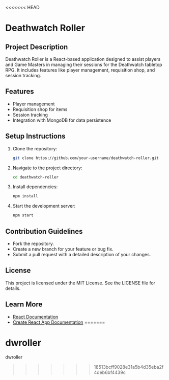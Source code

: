 <<<<<<< HEAD
# Deathwatch Roller

## Project Description
Deathwatch Roller is a React-based application designed to assist players and Game Masters in managing their sessions for the Deathwatch tabletop RPG. It includes features like player management, requisition shop, and session tracking.

## Features
- Player management
- Requisition shop for items
- Session tracking
- Integration with MongoDB for data persistence

## Setup Instructions
1. Clone the repository:
   ```bash
   git clone https://github.com/your-username/deathwatch-roller.git
   ```
2. Navigate to the project directory:
   ```bash
   cd deathwatch-roller
   ```
3. Install dependencies:
   ```bash
   npm install
   ```
4. Start the development server:
   ```bash
   npm start
   ```

## Contribution Guidelines
- Fork the repository.
- Create a new branch for your feature or bug fix.
- Submit a pull request with a detailed description of your changes.

## License
This project is licensed under the MIT License. See the LICENSE file for details.

## Learn More
- [React Documentation](https://reactjs.org/)
- [Create React App Documentation](https://create-react-app.dev/)
=======
# dwroller
dwroller
>>>>>>> 18513bcff9028e31a5b4d35eba2f4deb6bf4439c
